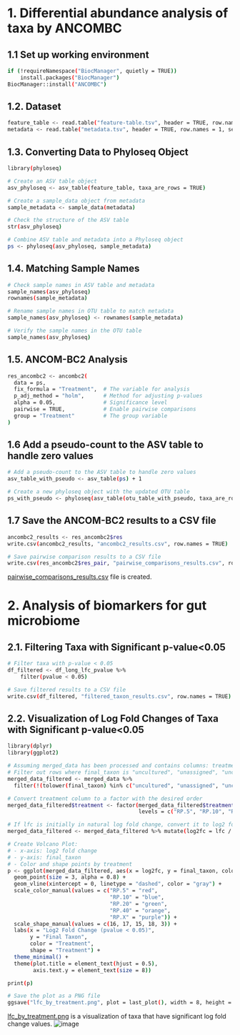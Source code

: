 # 1. Differential abundance analysis of taxa by ANCOMBC
## 1.1 Set up working environment
```bash
if (!requireNamespace("BiocManager", quietly = TRUE))
    install.packages("BiocManager")
BiocManager::install("ANCOMBC")
```

## 1.2. Dataset
```bash
feature_table <- read.table("feature-table.tsv", header = TRUE, row.names = 1, sep = "\t")
metadata <- read.table("metadata.tsv", header = TRUE, row.names = 1, sep = "\t")
```

## 1.3. Converting Data to Phyloseq Object
```bash
library(phyloseq)

# Create an ASV table object
asv_phyloseq <- asv_table(feature_table, taxa_are_rows = TRUE)

# Create a sample_data object from metadata
sample_metadata <- sample_data(metadata)

# Check the structure of the ASV table
str(asv_phyloseq)

# Combine ASV table and metadata into a Phyloseq object
ps <- phyloseq(asv_phyloseq, sample_metadata)
```

## 1.4. Matching Sample Names
```bash
# Check sample names in ASV table and metadata
sample_names(asv_phyloseq)
rownames(sample_metadata)

# Rename sample names in OTU table to match metadata
sample_names(asv_phyloseq) <- rownames(sample_metadata)

# Verify the sample names in the OTU table
sample_names(asv_phyloseq)
```

## 1.5.  ANCOM-BC2 Analysis
```bash
res_ancombc2 <- ancombc2(
  data = ps,
  fix_formula = "Treatment",  # The variable for analysis
  p_adj_method = "holm",      # Method for adjusting p-values
  alpha = 0.05,               # Significance level
  pairwise = TRUE,            # Enable pairwise comparisons
  group = "Treatment"         # The group variable
)
```

## 1.6 Add a pseudo-count to the ASV table to handle zero values
```bash
# Add a pseudo-count to the ASV table to handle zero values
asv_table_with_pseudo <- asv_table(ps) + 1

# Create a new phyloseq object with the updated OTU table
ps_with_pseudo <- phyloseq(asv_table(otu_table_with_pseudo, taxa_are_rows = TRUE), sample_data(ps))
```

## 1.7 Save the ANCOM-BC2 results to a CSV file
```bash
ancombc2_results <- res_ancombc2$res
write.csv(ancombc2_results, "ancombc2_results.csv", row.names = TRUE)

# Save pairwise comparison results to a CSV file
write.csv(res_ancombc2$res_pair, "pairwise_comparisons_results.csv", row.names = TRUE)
```
[pairwise_comparisons_results.csv](https://github.com/thaocaoHPzbook/Goldfish-16S-rRNA-amplicon-data-analysis/blob/main/R_steps/pairwise_comparisons_results.csv) file is created.

# 2. Analysis of biomarkers for gut microbiome
## 2.1. Filtering Taxa with Significant p-value<0.05
```bash
# Filter taxa with p-value < 0.05
df_filtered <- df_long_lfc_pvalue %>%
    filter(pvalue < 0.05)

# Save filtered results to a CSV file
write.csv(df_filtered, "filtered_taxon_results.csv", row.names = TRUE)
```
## 2.2. Visualization of Log Fold Changes of Taxa with Significant p-value<0.05
```bash
library(dplyr)
library(ggplot2)

# Assuming merged_data has been processed and contains columns: treatment, lfc, final_taxon
# Filter out rows where final_taxon is "uncultured", "unassigned", "uncultured_soil", "uncultured_rumen"
merged_data_filtered <- merged_data %>% 
  filter(!(tolower(final_taxon) %in% c("uncultured", "unassigned", "uncultured_soil", "uncultured_rumen")))

# Convert treatment column to a factor with the desired order
merged_data_filtered$treatment <- factor(merged_data_filtered$treatment,
                                         levels = c("RP.5", "RP.10", "RP.20", "RP.40", "RP.X"))

# If lfc is initially in natural log fold change, convert it to log2 fold change
merged_data_filtered <- merged_data_filtered %>% mutate(log2fc = lfc / log(2))

# Create Volcano Plot:
# - x-axis: log2 fold change
# - y-axis: final_taxon
# - Color and shape points by treatment
p <- ggplot(merged_data_filtered, aes(x = log2fc, y = final_taxon, color = treatment, shape = treatment)) +
  geom_point(size = 3, alpha = 0.8) +
  geom_vline(xintercept = 0, linetype = "dashed", color = "gray") +
  scale_color_manual(values = c("RP.5" = "red",
                                "RP.10" = "blue",
                                "RP.20" = "green",
                                "RP.40" = "orange",
                                "RP.X" = "purple")) +
  scale_shape_manual(values = c(16, 17, 15, 18, 3)) +
  labs(x = "Log2 Fold Change (pvalue < 0.05)",
       y = "Final Taxon",
       color = "Treatment",
       shape = "Treatment") +
  theme_minimal() +
  theme(plot.title = element_text(hjust = 0.5),
        axis.text.y = element_text(size = 8))

print(p)
```
```bash
# Save the plot as a PNG file
ggsave("lfc_by_treatment.png", plot = last_plot(), width = 8, height = 6)
```
[lfc_by_treatment.png](https://github.com/thaocaoHPzbook/Goldfish-16S-rRNA-amplicon-data-analysis/blob/main/R_steps/lfc_by_treatment.png.png) is a visualization of taxa that have significant log fold change values.
![image](https://github.com/user-attachments/assets/642860ba-d86d-4151-b122-a32078833e0b)

